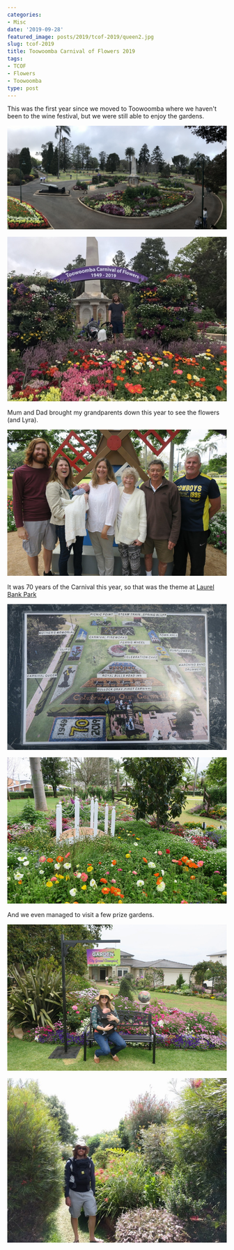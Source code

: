 ```yaml
---
categories:
- Misc
date: '2019-09-28'
featured_image: posts/2019/tcof-2019/queen2.jpg
slug: tcof-2019
title: Toowoomba Carnival of Flowers 2019
tags:
- TCOF
- Flowers
- Toowoomba
type: post
---
```


This was the first year since we moved to Toowoomba where we haven't been to the wine festival, but we were still able to enjoy the gardens.

![""](queen1.jpg)

![""](queen2.jpg)

Mum and Dad brought my grandparents down this year to see the flowers (and Lyra).

![""](lb2.jpg)

It was 70 years of the Carnival this year, so that was the theme at [Laurel Bank Park](https://www.youtube.com/watch?v=L9a9gGq2MFo)

![""](lb1.jpg)

![""](lb3.jpg)

And we even managed to visit a few prize gardens.

![""](grand_champion.jpg)

![""](native_garden.jpg)
